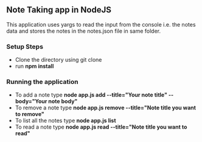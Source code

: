 ## Note Taking app in NodeJS

This application uses yargs to read the input from the console i.e. the notes data and stores the notes in the notes.json file in same folder.

### Setup Steps
* Clone the directory using git clone
* run **npm install**

### Running the application
* To add a note type **node app.js add --title="Your note title" --body="Your note body"**
* To remove a note type **node app.js remove --title="Note title you want to remove"**
* To list all the notes type **node app.js list**
* To read a note type **node app.js read --title="Note title you want to read"**

